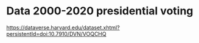 # Data 2000-2020 presidential voting

https://dataverse.harvard.edu/dataset.xhtml?persistentId=doi:10.7910/DVN/VOQCHQ
